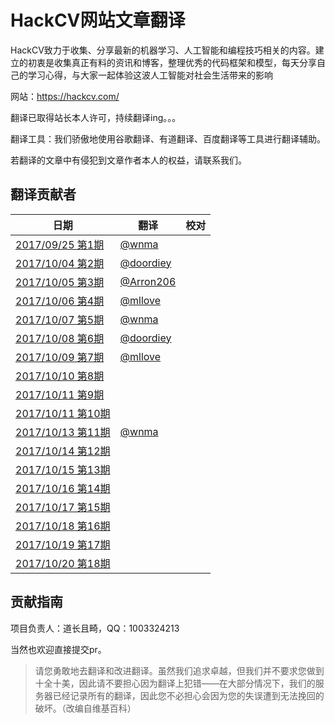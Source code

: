 # HackCV网站文章翻译

HackCV致力于收集、分享最新的机器学习、人工智能和编程技巧相关的内容。建立的初衷是收集真正有料的资讯和博客，整理优秀的代码框架和模型，每天分享自己的学习心得，与大家一起体验这波人工智能对社会生活带来的影响

网站：https://hackcv.com/

翻译已取得站长本人许可，持续翻译ing。。。

翻译工具：我们骄傲地使用谷歌翻译、有道翻译、百度翻译等工具进行翻译辅助。

若翻译的文章中有侵犯到文章作者本人的权益，请联系我们。

## 翻译贡献者

| 日期                                                | 翻译                                     | 校对 |
| --------------------------------------------------- | ---------------------------------------- | ---- |
| [2017/09/25 第1期](https://hackcv.com/daily/p/1/)   | [@wnma](https://github.com/wnma3mz)      |      |
| [2017/10/04 第2期](https://hackcv.com/daily/p/2/)   | [@doordiey](https://github.com/doordiey) |      |
| [2017/10/05 第3期](https://hackcv.com/daily/p/3/)   | [@Arron206](https://github.com/Arron206) |      |
| [2017/10/06 第4期](https://hackcv.com/daily/p/4/)   | [@mllove](https://github.com/mllove)     |      |
| [2017/10/07 第5期](https://hackcv.com/daily/p/5/)   | [@wnma](https://github.com/wnma3mz)      |      |
| [2017/10/08 第6期](https://hackcv.com/daily/p/6/)   | [@doordiey](https://github.com/doordiey) |      |
| [2017/10/09 第7期](https://hackcv.com/daily/p/7/)   | [@mllove](https://github.com/mllove)     |      |
| [2017/10/10 第8期](https://hackcv.com/daily/p/8/)   |                                          |      |
| [2017/10/11 第9期](https://hackcv.com/daily/p/9/)   |                                          |      |
| [2017/10/11 第10期](https://hackcv.com/daily/p/10/) |                                          |      |
| [2017/10/13 第11期](https://hackcv.com/daily/p/11/) | [@wnma](https://github.com/wnma3mz)      |      |
| [2017/10/14 第12期](https://hackcv.com/daily/p/12/) |                                          |      |
| [2017/10/15 第13期](https://hackcv.com/daily/p/13/) |                                          |      |
| [2017/10/16 第14期](https://hackcv.com/daily/p/14/) |                                          |      |
| [2017/10/17 第15期](https://hackcv.com/daily/p/15/) |                                          |      |
| [2017/10/18 第16期](https://hackcv.com/daily/p/16/) |                                          |      |
| [2017/10/19 第17期](https://hackcv.com/daily/p/17/) |                                          |      |
| [2017/10/20 第18期](https://hackcv.com/daily/p/18/) |                                          |      |

## 贡献指南

项目负责人：道长且畸，QQ：1003324213

当然也欢迎直接提交pr。

> 请您勇敢地去翻译和改进翻译。虽然我们追求卓越，但我们并不要求您做到十全十美，因此请不要担心因为翻译上犯错——在大部分情况下，我们的服务器已经记录所有的翻译，因此您不必担心会因为您的失误遭到无法挽回的破坏。（改编自维基百科）

